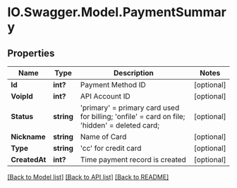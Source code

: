 # IO.Swagger.Model.PaymentSummary
## Properties

Name | Type | Description | Notes
------------ | ------------- | ------------- | -------------
**Id** | **int?** | Payment Method ID | [optional] 
**VoipId** | **int?** | API Account ID | [optional] 
**Status** | **string** | &#39;primary&#39; &#x3D; primary card used for billing; &#39;onfile&#39; &#x3D; card on file; &#39;hidden&#39; &#x3D; deleted card; | [optional] 
**Nickname** | **string** | Name of Card | [optional] 
**Type** | **string** | &#39;cc&#39; for credit card | [optional] 
**CreatedAt** | **int?** | Time payment record is created | [optional] 

[[Back to Model list]](../README.md#documentation-for-models) [[Back to API list]](../README.md#documentation-for-api-endpoints) [[Back to README]](../README.md)

